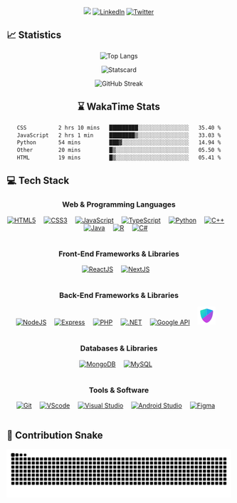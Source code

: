 

<div align="center">
 
   ![](https://komarev.com/ghpvc/?username=Charishma24003&label=PROFILE+VIEWS&style=for-the-badge)
   <a href="https://www.linkedin.com/in/charishma-297216311/" target="_blank"><img src="https://img.shields.io/static/v1?label=&message=LinkedIn&color=0A66C2&style=for-the-badge&logo=linkedin&logoColor=fff" alt="LinkedIn"></a>
    <a href="https://twitter.com/Charishma243" target="_blank"><img src="https://img.shields.io/static/v1?label=&message=Twitter&color=000000&style=for-the-badge&logo=x&logoColor=fff" alt="Twitter"></a>
    
</div>

## 📈 Statistics
<div align="center">

![Top Langs](https://git-stats-plum.vercel.app/api/top-langs/?username=Charishma24003&layout=compact&theme=transparent&disable_animations=true)

![Statscard](https://git-stats-plum.vercel.app/api?username=Charishma24003&show_icons=true&theme=transparent&include_all_commits=true&disable_animations=true)
  
![GitHub Streak](https://readme-streak-stats-snowy.vercel.app/?user=Charishma24003&theme=transparent&ring=ffa500&fire=ffa500&currStreakNum=007fff&disable_animations=true)

## ⌛ WakaTime Stats

<!--START_SECTION:waka-->

```txt
CSS          2 hrs 10 mins   █████████░░░░░░░░░░░░░░░░   35.40 %
JavaScript   2 hrs 1 min     ████████▒░░░░░░░░░░░░░░░░   33.03 %
Python       54 mins         ███▓░░░░░░░░░░░░░░░░░░░░░   14.94 %
Other        20 mins         █▒░░░░░░░░░░░░░░░░░░░░░░░   05.50 %
HTML         19 mins         █▒░░░░░░░░░░░░░░░░░░░░░░░   05.41 %
```

<!--END_SECTION:waka-->

</div>

## 💻 Tech Stack
<div align="center">
<h3>Web & Programming Languages</h3>
    <div>
        <a href="https://developer.mozilla.org/en-US/docs/Web/HTML" title="HTML5"><img src="https://skillicons.dev/icons?i=html" alt="HTML5" width="40" height="40"/></a>&emsp;
        <a href="https://developer.mozilla.org/en-US/docs/Web/CSS" title="CSS3"><img src="https://skillicons.dev/icons?i=css" alt="CSS3" width="40" height="40"/></a>&emsp;
        <a href="https://developer.mozilla.org/en-US/docs/Web/JavaScript" title="JavaScript"><img src="https://skillicons.dev/icons?i=javascript" alt="JavaScript" width="40" height="40"/></a>&emsp;
        <a href="https://www.typescriptlang.org/docs/" title="TypeScript"><img src="https://skillicons.dev/icons?i=typescript" alt="TypeScript" width="40" height="40"/></a>&emsp;
        <a href="https://docs.python.org/3/" title="Python"><img src="https://skillicons.dev/icons?i=python" alt="Python" width="40" height="40"/></a>&emsp;
        <a href="https://en.cppreference.com/w/" title="C++"><img src="https://skillicons.dev/icons?i=cpp" alt="C++" width="40" height="40"/></a>&emsp;
        <a href="https://docs.oracle.com/javase/tutorial/" title="Java"><img src="https://skillicons.dev/icons?i=java" alt="Java" width="40" height="40"/></a>&emsp;
        <a href="https://www.r-project.org/" title="R"><img src="https://skillicons.dev/icons?i=r" alt="R" width="40" height="40"/></a>&emsp;
        <a href="https://learn.microsoft.com/en-us/dotnet/csharp/" title="C#"><img src="https://skillicons.dev/icons?i=cs" alt="C#" width="40" height="40"/></a>&emsp;
    </div>
</div>
<br/>

<div align="center">
<h3>Front-End Frameworks & Libraries</h3>
    <div>
        <a href="https://reactjs.org/docs/getting-started.html" title="ReactJS"><img src="https://skillicons.dev/icons?i=react" alt="ReactJS" width="40" height="40"/></a>&emsp;
        <a href="https://nextjs.org/docs/getting-started" title="NextJS"><img src="https://skillicons.dev/icons?i=nextjs" alt="NextJS" width="40" height="40"/></a>&emsp;
        <!--<a href="https://astro.build/" title="Astro"><img src="https://skillicons.dev/icons?i=astro" alt="Astro" width="40" height="40"/></a>&emsp;
        <a href="https://tailwindcss.com/docs/installation" title="TailwindCSS"><img src="https://skillicons.dev/icons?i=tailwind" alt="TailwindCSS" width="40" height="40"/></a>&emsp;
        <a href="https://preactjs.com/" title="Preact.js"><img src="https://raw.githubusercontent.com/ChiragChrg/ChiragChrg.github.io/main/icons/preactjs.svg" alt="Preact.js" width="40" height="40"/></a>&emsp;
        <a href="https://d3js.org/" title="D3.js"><img src="https://raw.githubusercontent.com/ChiragChrg/ChiragChrg.github.io/main/icons/d3js.svg" alt="D3.js" width="40" height="40"/></a>&emsp;
        <a href="https://greensock.com/docs/" title="GSAP"><img src="https://raw.githubusercontent.com/ChiragChrg/ChiragChrg.github.io/main/icons/gsap.svg" alt="GSAP" width="40" height="40"/></a>&emsp;
        <a href="https://framer.com/motion/" title="Motion"><img src="https://raw.githubusercontent.com/ChiragChrg/ChiragChrg.github.io/main/icons/framermotion.svg" alt="Motion" width="40" height="40"/></a>&emsp;-->
    </div>
</div>
<br/>

<div align="center">
<h3>Back-End Frameworks & Libraries</h3>
    <div>
        <a href="https://nodejs.org/en/docs/" title="NodeJS"><img src="https://skillicons.dev/icons?i=nodejs" alt="NodeJS" width="40" height="40"/></a>&emsp;
        <a href="https://expressjs.com/en/starter/installing.html" title="Express"><img src="https://skillicons.dev/icons?i=express" alt="Express" width="40" height="40"/></a>&emsp;
        <a href="https://www.php.net/docs.php" title="PHP"><img src="https://skillicons.dev/icons?i=php" alt="PHP" width="40" height="40"/></a>&emsp;
        <a href="https://learn.microsoft.com/en-us/dotnet/" title=".NET"><img src="https://skillicons.dev/icons?i=dotnet" alt=".NET" width="40" height="40"/></a>&emsp;
        <!--<a href="https://firebase.google.com/docs" title="Firebase"><img src="https://skillicons.dev/icons?i=firebase" alt="Firebase" width="40" height="40"/></a>&emsp;-->
        <a href="https://developers.google.com" title="Google API"><img src="https://skillicons.dev/icons?i=googlecloud" alt="Google API" width="40" height="40"/></a>&emsp;
        <a href="https://next-auth.js.org/getting-started/introduction" title="Auth.js"><img src="https://raw.githubusercontent.com/ChiragChrg/ChiragChrg.github.io/main/icons/nextauth.svg" alt="Auth.js" width="40" height="40"/></a>&emsp;
    </div>
</div>
<br/>

<div align="center">
<h3>Databases & Libraries</h3>
    <div>
        <a href="https://www.mongodb.com/docs/" title="MongoDB"><img src="https://skillicons.dev/icons?i=mongodb" alt="MongoDB" width="40" height="40"/></a>&emsp;
        <a href="https://dev.mysql.com/doc/" title="MySQL"><img src="https://skillicons.dev/icons?i=mysql" alt="MySQL" width="40" height="40"/></a>&emsp;
      <!--  <a href="https://firebase.google.com/docs/firestore" title="Firebase Firestore"><img src="https://skillicons.dev/icons?i=firebase" alt="Firebase Firestore" width="40" height="40"/></a>&emsp;
        <a href="https://www.postgresql.org/docs/" title="PostgreSQL"><img src="https://skillicons.dev/icons?i=postgres" alt="PostgreSQL" width="40" height="40"/></a>&emsp;
        <a href="https://www.prisma.io/docs/" title="Prisma"><img src="https://skillicons.dev/icons?i=prisma" alt="Prisma" width="40" height="40"/></a>&emsp;-->
    </div>
</div>
<br/>

<!--<div align="center">
<h3>State Management & Utilities</h3>
    <div>
        <a href="https://redux.js.org/introduction/getting-started" title="Redux"><img src="https://skillicons.dev/icons?i=redux" alt="Redux" width="40" height="40"/></a>&emsp;
        <a href="https://github.com/pmndrs/zustand" title="Zustand"><img src="https://raw.githubusercontent.com/ChiragChrg/ChiragChrg.github.io/main/icons/zustand.webp" alt="Zustand" width="40" height="40"/></a>&emsp;
        <a href="https://github.com/nanostores/nanostores" title="Nanostores"><img src="https://raw.githubusercontent.com/ChiragChrg/ChiragChrg.github.io/main/icons/nanostores.svg" alt="Nanostores" width="40" height="40"/></a>&emsp;
        <a href="https://tanstack.com/query/v4/docs/overview" title="TS Query"><img src="https://raw.githubusercontent.com/ChiragChrg/ChiragChrg.github.io/main/icons/reactquery.svg" alt="TS Query" width="40" height="40"/></a>&emsp;
    </div>
</div>
<br/>

<div align="center">
<h3>Platforms & Hosting</h3>
    <div>
        <a href="https://docs.github.com/en" title="GitHub"><img src="https://skillicons.dev/icons?i=github" alt="GitHub" width="40" height="40"/></a>&emsp;
        <a href="https://netlify.com/docs" title="Netlify"><img src="https://skillicons.dev/icons?i=netlify" alt="Netlify" width="40" height="40"/></a>&emsp;
        <a href="https://vercel.com/docs" title="Vercel"><img src="https://skillicons.dev/icons?i=vercel" alt="Vercel" width="40" height="40"/></a>&emsp;
    </div>
</div>
<br/>-->

<div align="center">
<h3>Tools & Software</h3>
    <div>
       <!-- <a href="https://docs.npmjs.com/" title="NPM"><img src="https://skillicons.dev/icons?i=npm" alt="NPM" width="40" height="40"/></a>&emsp;
        <a href="https://bun.sh/" title="Bun"><img src="https://skillicons.dev/icons?i=bun" alt="Bun" width="40" height="40"/></a>&emsp;-->
        <a href="https://git-scm.com/docs" title="Git"><img src="https://skillicons.dev/icons?i=git" alt="Git" width="40" height="40"/></a>&emsp;
        <a href="https://code.visualstudio.com/docs" title="VScode"><img src="https://skillicons.dev/icons?i=vscode" alt="VScode" width="40" height="40"/></a>&emsp;
        <a href="https://visualstudio.microsoft.com/" title="Visual Studio"><img src="https://skillicons.dev/icons?i=visualstudio" alt="Visual Studio" width="40" height="40"/></a>&emsp;
        <a href="https://developer.android.com/studio" title="Android Studio"><img src="https://skillicons.dev/icons?i=androidstudio" alt="Android Studio" width="40" height="40"/></a>&emsp;
        <a href="https://www.figma.com/support/" title="Figma"><img src="https://skillicons.dev/icons?i=figma" alt="Figma" width="40" height="40"/></a>&emsp;
       <!-- <a href="https://vitejs.dev/guide/" title="ViteJS"><img src="https://skillicons.dev/icons?i=vite" alt="ViteJS" width="40" height="40"/></a>&emsp;
        <a href="https://socket.io/docs/v4/" title="SocketIO"><img src="https://raw.githubusercontent.com/ChiragChrg/ChiragChrg.github.io/main/icons/socketio.svg" alt="SocketIO" width="40" height="40"/></a>&emsp;-->
    </div>
</div>
<br/>

## 🐍 Contribution Snake
<picture>
  <source media="(prefers-color-scheme: dark)" srcset="https://raw.githubusercontent.com/Charishma24003/Charishma24003/output/github-contribution-grid-snake-dark.svg">
  <source media="(prefers-color-scheme: light)" srcset="https://raw.githubusercontent.com/Charishma24003/Charishma24003/output/github-contribution-grid-snake.svg">
  <img alt="github contribution grid snake animation" src="https://raw.githubusercontent.com/Charishma24003/Charishma24003/output/github-contribution-grid-snake.svg">
</picture>
